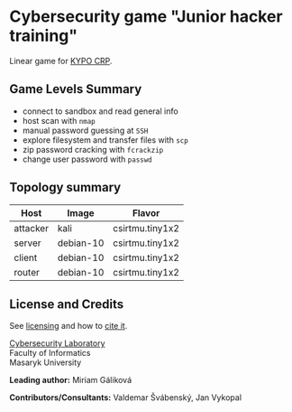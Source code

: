 # Cybersecurity game "Junior hacker training"

Linear game for [KYPO CRP](https://docs.crp.kypo.muni.cz/).

## Game Levels Summary
- connect to sandbox and read general info
- host scan with `nmap`
- manual password guessing at `SSH`
- explore filesystem and transfer files with `scp`
- zip password cracking with `fcrackzip`
- change user password with `passwd`

## Topology summary
|Host|Image|Flavor|
|-|-|-|
|attacker|kali|csirtmu.tiny1x2|
|server|debian-10|csirtmu.tiny1x2|
|client|debian-10|csirtmu.tiny1x2|
|router|debian-10|csirtmu.tiny1x2|


## License and Credits
See [licensing](https://gitlab.ics.muni.cz/muni-kypo-trainings/games/all-games-index#license) and how to [cite it](https://gitlab.ics.muni.cz/muni-kypo-trainings/games/all-games-index#how-to-cite-the-games).

[Cybersecurity Laboratory](https://cybersec.fi.muni.cz)\
Faculty of Informatics\
Masaryk University

**Leading author:** Miriam Gáliková

**Contributors/Consultants:** Valdemar Švábenský, Jan Vykopal
